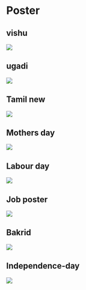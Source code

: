 # Poster
## vishu
<img src="vishu inst-2.jpg">

## ugadi
  <img src="ugadi-inst.-3jpg.jpg" >
 
## Tamil new
<img src="tamil new inst.jpg">

## Mothers day
<img src="mothers day instagram.jpg">

## Labour day
<img src="labour day inst-1.jpg">

## Job poster
<img src="job poster instagram-1.jpg">

## Bakrid
<img src="bakrid-ins-1.jpg">

## Independence-day
<img src="Independence-day-Instagram.jpg">










